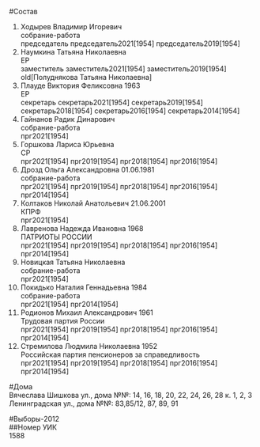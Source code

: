 #Состав  
1. Ходырев Владимир Игоревич  
    собрание-работа  
    председатель председатель2021[1954] председатель2019[1954]  
2. Наумкина Татьяна Николаевна  
    ЕР  
    заместитель заместитель2021[1954] заместитель2019[1954] old[Полуднякова Татьяна Николаевна]  
3. Плауде Виктория Феликсовна 1963  
    ЕР  
    секретарь секретарь2021[1954] секретарь2019[1954] секретарь2018[1954] секретарь2016[1954] секретарь2014[1954]  
4. Гайнанов Радик Динарович  
    собрание-работа  
    прг2021[1954]  
5. Горшкова Лариса Юрьевна  
    СР  
    прг2021[1954] прг2019[1954] прг2018[1954] прг2016[1954]  
6. Дрозд Ольга Александровна 01.06.1981  
    собрание-работа  
    прг2021[1954] прг2019[1954] прг2018[1954] прг2016[1954] прг2014[1954]  
7. Колтаков Николай Анатольевич 21.06.2001  
    КПРФ  
    прг2021[1954]  
8. Лавренова Надежда Ивановна 1968  
    ПАТРИОТЫ РОССИИ  
    прг2021[1954] прг2019[1954] прг2018[1954] прг2016[1954] прг2014[1954]  
9. Новицкая Татьяна Николаевна  
    собрание-работа  
    прг2021[1954]  
10. Покидько Наталия Геннадьевна 1984  
    собрание-работа  
    прг2021[1954] прг2014[1954]  
11. Родионов Михаил Александрович 1961  
    Трудовая партия России  
    прг2021[1954] прг2019[1954] прг2018[1954] прг2016[1954] прг2014[1954]  
12. Стремилова Людмила Николаевна 1952  
    Российская партия пенсионеров за справедливость  
    прг2021[1954] прг2019[1954] прг2018[1954] прг2016[1954] прг2014[1954]  
  
#Дома  
Вячеслава Шишкова ул., дома №№: 14, 16, 18, 20, 22, 24, 26, 28 к. 1, 2, 3 Ленинградская ул., дома №№: 83,85/12, 87, 89, 91  
  
#Выборы-2012  
##Номер УИК  
1588  
